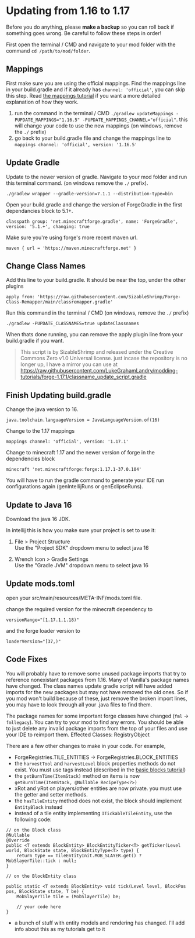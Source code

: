 # Updating from 1.16 to 1.17

Before you do anything, please **make a backup** so you can roll back if something goes wrong. Be careful to follow these steps in order!  

First open the terminal / CMD and navigate to your mod folder with the command `cd /path/to/mod/folder`. 

## Mappings

First make sure you are using the official mappings. Find the mappings line in your build.gradle and if it already has `channel: 'official'`, you can skip this step. Read [the mappings tutorial](mappings) if you want a more detailed explanation of how they work.

1. run the command in the terminal / CMD `./gradlew updateMappings -PUPDATE_MAPPINGS="1.16.5" -PUPDATE_MAPPINGS_CHANNEL="official"`. this will change your code to use the new mappings (on windows, remove the `./` prefix)
2. go back to your build.gradle file and change the mappings line to `mappings channel: 'official', version: '1.16.5'`

## Update Gradle

Update to the newer version of gradle. Navigate to your mod folder and run this terminal command. (on windows remove the `./` prefix).

```
./gradlew wrapper --gradle-version=7.1.1 --distribution-type=bin
```

Open your build.gradle and change the version of ForgeGradle in the first dependancies block to 5.1+.

```
classpath group: 'net.minecraftforge.gradle', name: 'ForgeGradle', version: '5.1.+', changing: true
```

Make sure you're using forge's more recent maven url.

```
maven { url = 'https://maven.minecraftforge.net' }
```

## Change Class Names

Add this line to your build.gradle. It should be near the top, under the other plugins
```
apply from: 'https://raw.githubusercontent.com/SizableShrimp/Forge-Class-Remapper/main/classremapper.gradle'
```

Run this command in the terminal / CMD (on windows, remove the `./` prefix)
```
./gradlew -PUPDATE_CLASSNAMES=true updateClassnames
```

When thats done running, you can remove the apply plugin line from your build.gradle if you want.  

> This script is by SizableShrimp and released under the Creative Commons Zero v1.0 Universal license. just incase the repository is no longer up, I have a mirror you can use at https://raw.githubusercontent.com/LukeGrahamLandry/modding-tutorials/forge-1.17.1/classname_update_script.gradle

## Finish Updating build.gradle 

Change the java version to 16.

```
java.toolchain.languageVersion = JavaLanguageVersion.of(16)
```

Change to the 1.17 mappings

```
mappings channel: 'official', version: '1.17.1'
```

Change to minecraft 1.17 and the newer version of forge in the dependencies block 

```
minecraft 'net.minecraftforge:forge:1.17.1-37.0.104'
``` 

You will have to run the gradle command to generate your IDE run configurations again (genIntellijRuns or genEclipseRuns).

## Update to Java 16

Download the java 16 JDK. 

In intellij this is how you make sure your project is set to use it:

1. File > Project Structure  
    Use the "Project SDK" dropdown menu to select java 16

2. Wrench Icon > Gradle Settings  
    Use the "Gradle JVM" dropdown menu to select java 16

## Update mods.toml

open your src/main/resources/META-INF/mods.toml file.  

change the required version for the minecraft dependency to  

    versionRange="[1.17.1,1.18)"

and the forge loader version to  

    loaderVersion="[37,)" 


## Code Fixes

You will probably have to remove some unused package imports that try to reference nonexistant packages from 1.16. Many of Vanilla's package names have changed. The class names update gradle script will have added imports for the new packages but may not have removed the old ones. So if you mod won't build because of these, just remove the broken import lines, you may have to look through all your .java files to find them.

The package names for some important forge classes have changed (`fml` -> `fmllegacy`). You can try to your mod to find any errors. You should be able to just delete any invalid package imports from the top of your files and use your IDE to reimport them. Effected Classes: RegistryObject

There are a few other changes to make in your code. For example,

- ForgeRegistries.TILE_ENTITIES -> ForgeRegistries.BLOCK_ENTITIES
- the `harvestTool` and `harvestLevel` block properties methods do not exist. You must use tags instead (described in the [basic blocks tutorial](basic-blocks))
- the `getBurnTime(ItemStack)` method on items is now `getBurnTime(ItemStack, @Nullable RecipeType<?>)`
- xRot and yRot on players/other entities are now private. you must use the getter and setter methods. 
- the `hasTileEntity` method does not exist, the block should implement `EntityBlock` instead
- instead of a tile entity implementing `ITickableTileEntity`, use the following code:

```
// on the Block class
@Nullable
@Override
public <T extends BlockEntity> BlockEntityTicker<T> getTicker(Level world, BlockState state, BlockEntityType<T> type) {
    return type == TileEntityInit.MOB_SLAYER.get() ? MobSlayerTile::tick : null;
}

// on the BlockEntity class

public static <T extends BlockEntity> void tick(Level level, BlockPos pos, BlockState state, T be) {
    MobSlayerTile tile = (MobSlayerTile) be;

    // your code here
}
```

- a bunch of stuff with entity models and rendering has changed. I'll add info about this as my tutorials get to it